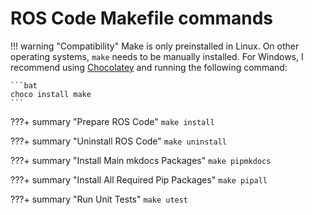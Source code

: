 # ROS Code Makefile commands

!!! warning "Compatibility"
    Make is only preinstalled in Linux. On other operating systems, `make` needs to be manually installed.
    For Windows, I recommend using [Chocolatey](https://chocolatey.org) and running the following command:

    ```bat
    choco install make
    ```

???+ summary "Prepare ROS Code"
    `make install`

???+ summary "Uninstall ROS Code"
    `make uninstall`

???+ summary "Install Main mkdocs Packages"
    `make pipmkdocs`

???+ summary "Install All Required Pip Packages"
    `make pipall`

???+ summary "Run Unit Tests"
    `make utest`
